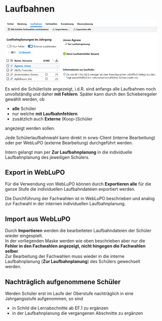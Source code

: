 # Laufbahnen

![SVWS_Oberstufe_Laufbahn_1](.\graphics\SVWS_Oberstufe_Laufbahn_1.png)  

Es wird die Schülerliste angezeigt, i.d.R. sind anfangs alle Laufbahnen noch unvollständig und daher **mit Fehlern**.
Später kann durch den Schieberegeler gewählt werden, ob  

+ **alle** Schüler
+ nur welche **mit Laufbahnfehlern**
+ zusätzlich auch **Externe** (Koop-)Schüler  

angezeigt werden sollen.  

Jede Schülerlaufbahnwahl kann direkt in svws-Client (interne Bearbeitung) oder per WebLuPO (externe Bearbeitung) durchgeführt werden.  

Intern gelangt man per **Zur Laufbahnplanung** in die individuelle Laufbahnplanung des jeweiligen Schülers.  

## Export in WebLuPO

Für die Verwendung von WebLuPO können durch **Exportieren alle** für die ganze Stufe die individuellen Laufbahndateien exportiert werden.  

Die Durchführung der Fachwahlen ist in WebLuPO beschrieben und analog zur Fachwahl in der internen individuellen Laufbahnplanung.

## Import aus WebLuPO

Durch **Importieren** werden die bearbeiteten Laufbahndateien der Schüler wieder eingespielt.  
In der vorliegenden Maske werden wie oben beschrieben aber nur die **Fehler in den Fachwahlen angezeigt, nicht hingegen die Fachwahlen selber**.  
Zur Bearbeitung der Fachwahlen muss wieder in die interne Laufbahnplanung (**Zur Laufbahnplanung**) des Schülers gewechselt werden.

## Nachträglich aufgenommene Schüler  

Werden Schüler erst im Laufe der Oberstufe nachträglich in eine Jahrgangsstufe aufgenommen, so sind

+ in Schild die Lernabschnitte ab EF.1 zu ergänzen
+ in der Laufbahnplanung die vergangenen Abschnitte zu ergänzen
